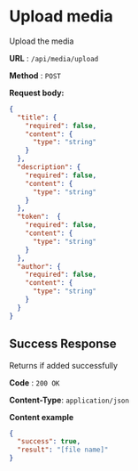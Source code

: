# Upload media

Upload the media

**URL** : `/api/media/upload`

**Method** : `POST`

**Request body:**

```json
{
  "title": {
    "required": false,
    "content": {
      "type": "string"
    }
  },
  "description": {
    "required": false,
    "content": {
      "type": "string"
    }
  },
  "token":  {
    "required": false,
    "content": {
      "type": "string"
    }
  },
  "author": {
    "required": false,
    "content": {
      "type": "string"
    }
  }
}
```

## Success Response

Returns if added successfully

**Code** : `200 OK`

**Content-Type**: `application/json`

**Content example**

```json
{
  "success": true,
  "result": "[file name]"
}
```
